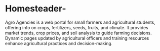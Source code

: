 # Homesteader-
Agro Agencies is a web portal for small farmers and agricultural students, offering info on crops, fertilizers, seeds, fruits, and climate. It provides market trends, crop prices, and soil analysis to guide farming decisions. Dynamic pages updated by agricultural officers and training resources enhance agricultural practices and decision-making.
